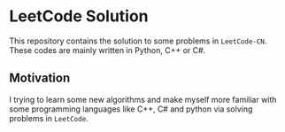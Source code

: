 # LeetCode Solution

This repository contains the solution to some problems in `LeetCode-CN`. These codes are mainly written in Python, C++ or C#.

## Motivation

I trying to learn some new algorithms and make myself more familiar with some programming languages like C++, C# and python via solving problems in `LeetCode`.



